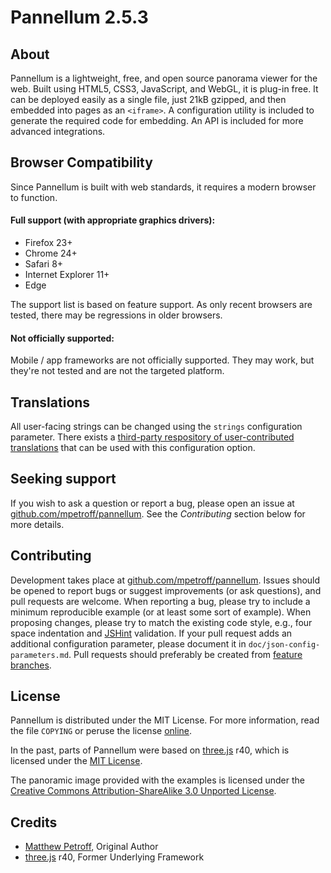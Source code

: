 # Pannellum 2.5.3

## About
Pannellum is a lightweight, free, and open source panorama viewer for the web. Built using HTML5, CSS3, JavaScript, and WebGL, it is plug-in free. It can be deployed easily as a single file, just 21kB gzipped, and then embedded into pages as an `<iframe>`. A configuration utility is included to generate the required code for embedding. An API is included for more advanced integrations.

## Browser Compatibility
Since Pannellum is built with web standards, it requires a modern browser to function.

#### Full support (with appropriate graphics drivers):
* Firefox 23+
* Chrome 24+
* Safari 8+
* Internet Explorer 11+
* Edge

The support list is based on feature support. As only recent browsers are tested, there may be regressions in older browsers.

#### Not officially supported:
Mobile / app frameworks are not officially supported. They may work, but they're not tested and are not the targeted platform.

## Translations
All user-facing strings can be changed using the `strings` configuration parameter. There exists a [third-party respository of user-contributed translations](https://github.com/DanielBiegler/pannellum-translation) that can be used with this configuration option.

## Seeking support
If you wish to ask a question or report a bug, please open an issue at [github.com/mpetroff/pannellum](https://github.com/mpetroff/pannellum). See the _Contributing_ section below for more details.

## Contributing
Development takes place at [github.com/mpetroff/pannellum](https://github.com/mpetroff/pannellum). Issues should be opened to report bugs or suggest improvements (or ask questions), and pull requests are welcome. When reporting a bug, please try to include a minimum reproducible example (or at least some sort of example). When proposing changes, please try to match the existing code style, e.g., four space indentation and [JSHint](https://jshint.com/) validation. If your pull request adds an additional configuration parameter, please document it in `doc/json-config-parameters.md`. Pull requests should preferably be created from [feature branches](https://www.atlassian.com/git/tutorials/comparing-workflows/feature-branch-workflow).

## License
Pannellum is distributed under the MIT License. For more information, read the file `COPYING` or peruse the license [online](https://github.com/mpetroff/pannellum/blob/master/COPYING).

In the past, parts of Pannellum were based on [three.js](https://github.com/mrdoob/three.js) r40, which is licensed under the [MIT License](https://github.com/mrdoob/three.js/blob/44a8652c37e576d51a7edd97b0f99f00784c3db7/LICENSE).

The panoramic image provided with the examples is licensed under the [Creative Commons Attribution-ShareAlike 3.0 Unported License](http://creativecommons.org/licenses/by-sa/3.0/).

## Credits

* [Matthew Petroff](http://mpetroff.net/), Original Author
* [three.js](https://github.com/mrdoob/three.js) r40, Former Underlying Framework
